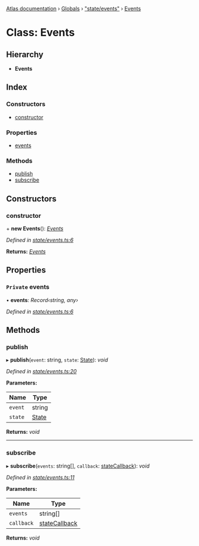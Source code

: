 [Atlas documentation](../README.md) › [Globals](../globals.md) › ["state/events"](../modules/_state_events_.md) › [Events](_state_events_.events.md)

# Class: Events

## Hierarchy

* **Events**

## Index

### Constructors

* [constructor](_state_events_.events.md#constructor)

### Properties

* [events](_state_events_.events.md#private-events)

### Methods

* [publish](_state_events_.events.md#publish)
* [subscribe](_state_events_.events.md#subscribe)

## Constructors

###  constructor

\+ **new Events**(): *[Events](_state_events_.events.md)*

*Defined in [state/events.ts:6](https://github.com/chronark/atlas/blob/9436253/src/state/events.ts#L6)*

**Returns:** *[Events](_state_events_.events.md)*

## Properties

### `Private` events

• **events**: *Record‹string, any›*

*Defined in [state/events.ts:6](https://github.com/chronark/atlas/blob/9436253/src/state/events.ts#L6)*

## Methods

###  publish

▸ **publish**(`event`: string, `state`: [State](../modules/_state_store_.md#state)): *void*

*Defined in [state/events.ts:20](https://github.com/chronark/atlas/blob/9436253/src/state/events.ts#L20)*

**Parameters:**

Name | Type |
------ | ------ |
`event` | string |
`state` | [State](../modules/_state_store_.md#state) |

**Returns:** *void*

___

###  subscribe

▸ **subscribe**(`events`: string[], `callback`: [stateCallback](../modules/_state_events_.md#statecallback)): *void*

*Defined in [state/events.ts:11](https://github.com/chronark/atlas/blob/9436253/src/state/events.ts#L11)*

**Parameters:**

Name | Type |
------ | ------ |
`events` | string[] |
`callback` | [stateCallback](../modules/_state_events_.md#statecallback) |

**Returns:** *void*
